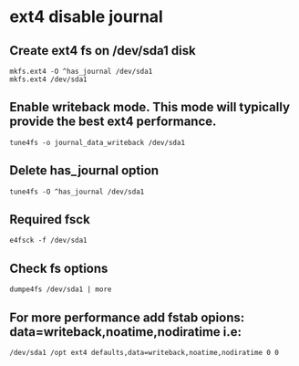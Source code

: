 # ext4 disable journal

## Create ext4 fs on /dev/sda1 disk
```
mkfs.ext4 -O ^has_journal /dev/sda1
mkfs.ext4 /dev/sda1
```

## Enable writeback mode. This mode will typically provide the best ext4 performance.
```
tune4fs -o journal_data_writeback /dev/sda1
```

## Delete has_journal option
```
tune4fs -O ^has_journal /dev/sda1
```

## Required fsck
```
e4fsck -f /dev/sda1
```

## Check fs options
```
dumpe4fs /dev/sda1 | more
```

## For more performance add fstab opions: data=writeback,noatime,nodiratime i.e:
```
/dev/sda1 /opt ext4 defaults,data=writeback,noatime,nodiratime 0 0
```
